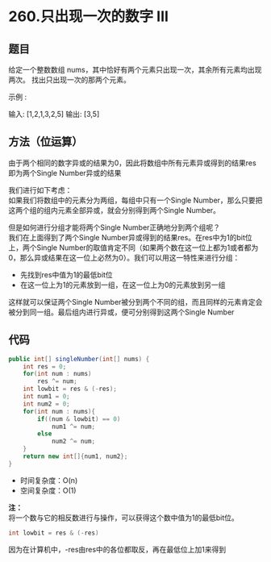 # 260.只出现一次的数字 III

## 题目
给定一个整数数组 nums，其中恰好有两个元素只出现一次，其余所有元素均出现两次。 找出只出现一次的那两个元素。

示例 :

输入: [1,2,1,3,2,5]
输出: [3,5]

## 方法（位运算）

由于两个相同的数字异或的结果为0，因此将数组中所有元素异或得到的结果res即为两个Single Number异或的结果

我们进行如下考虑：  
如果我们将数组中的元素分为两组，每组中只有一个Single Number，那么只要把这两个组的组内元素全部异或，就会分别得到两个Single Number。

但是如何进行分组才能将两个Single Number正确地分到两个组呢？  
我们在上面得到了两个Single Number异或得到的结果res。在res中为1的bit位上，两个Single Number的取值肯定不同（如果两个数在这一位上都为1或者都为0，那么异或结果在这一位上必然为0）。我们可以用这一特性来进行分组：
* 先找到res中值为1的最低bit位
* 在这一位上为1的元素放到一组，在这一位上为0的元素放到另一组

这样就可以保证两个Single Number被分到两个不同的组，而且同样的元素肯定会被分到同一组。最后组内进行异或，便可分别得到这两个Single Number

## 代码
```java
public int[] singleNumber(int[] nums) {
    int res = 0;
    for(int num : nums)
        res ^= num;
    int lowbit = res & (-res);
    int num1 = 0;
    int num2 = 0;
    for(int num : nums){
        if((num & lowbit) == 0)
            num1 ^= num;
        else
            num2 ^= num;
    }
    return new int[]{num1, num2};
}
```

* 时间复杂度：O(n)
* 空间复杂度：O(1)

**注：**  
将一个数与它的相反数进行与操作，可以获得这个数中值为1的最低bit位。
```java
int lowbit = res & (-res)
```
因为在计算机中，-res由res中的各位都取反，再在最低位上加1来得到